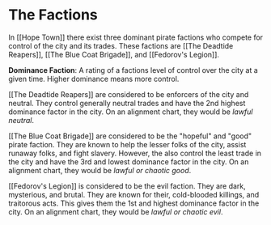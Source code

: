 # The Factions
In [[Hope Town]] there exist three dominant pirate factions who compete for control of the city and its trades. These factions are [[The Deadtide Reapers]], [[The Blue Coat Brigade]], and [[Fedorov's Legion]]. 

**Dominance Faction**: A rating of a factions level of control over the city at a given time. Higher dominance means more control. 

[[The Deadtide Reapers]] are considered to be enforcers of the city and neutral. They control generally neutral trades and have the 2nd highest dominance factor in the city. On an alignment chart, they would be *lawful neutral*.

[[The Blue Coat Brigade]] are considered to be the "hopeful" and "good" pirate faction. They are known to help the lesser folks of the city, assist runaway folks, and fight slavery. However, the also control the least trade in the city and have the 3rd and lowest dominance factor in the city. On an alignment chart, they would be *lawful or chaotic good*.

[[Fedorov's Legion]] is considered to be the evil faction. They are dark, mysterious, and brutal. They are known for their, cold-blooded killings, and traitorous acts.  This gives them the 1st and highest dominance factor in the city. On an alignment chart, they would be *lawful or chaotic evil*. 

